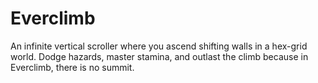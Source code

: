 # Everclimb
An infinite vertical scroller where you ascend shifting walls in a hex-grid world. Dodge hazards, master stamina, and outlast the climb because in Everclimb, there is no summit.
